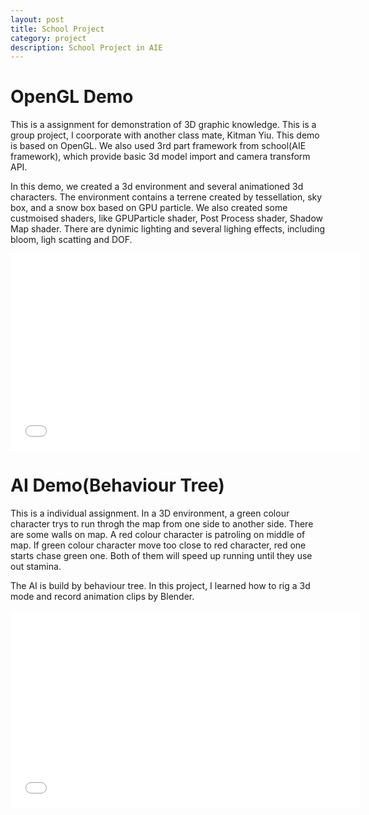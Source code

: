```yaml
---
layout: post
title: School Project
category: project
description: School Project in AIE 
---
```


# OpenGL Demo
This is a assignment for demonstration of 3D graphic knowledge. This is a group project, I coorporate with another class mate, Kitman Yiu. This demo is based on OpenGL. We also used 3rd part framework from school(AIE framework), which provide basic 3d model import and camera transform API.

In this demo, we created a 3d environment and several animationed 3d characters. The environment contains a terrene created by tessellation, sky box, and a snow box based on GPU particle. We also created some custmoised shaders, like GPUParticle shader, Post Process shader, Shadow Map shader. There are dynimic lighting and several lighing effects, including bloom, ligh scatting and DOF.

<div style="text-align:center">
<embed src="//www.youtube.com/embed/FtB7VZ_f80o" frameborder="0" allowfullscreen width="560" height="315"></embed>
</div>

# AI Demo(Behaviour Tree)
This is a individual assignment. In a 3D environment, a green colour character trys to run throgh the map from one side to another side. There are some walls on map. A red colour character is patroling on middle of map. If green colour character move too close to red character, red one starts chase green one. Both of them will speed up running until they use out stamina.

The AI is build by behaviour tree. In this project, I learned how to rig a 3d mode and record animation clips by Blender.

<div style="text-align:center">
<embed src="//www.youtube.com/embed/HkY-PzVd4hs" frameborder="0" allowfullscreen width="560" height="315"></embed>
</div>
